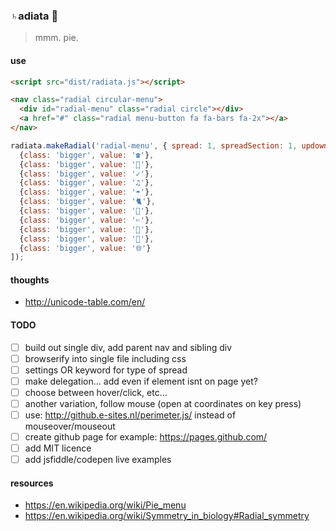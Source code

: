 ### ♄adiata 🌝

> mmm. pie.

#### use

```html
<script src="dist/radiata.js"></script>
```

```html
<nav class="radial circular-menu">
  <div id="radial-menu" class="radial circle"></div>
  <a href="#" class="radial menu-button fa fa-bars fa-2x"></a>
</nav>
```


```javascript
radiata.makeRadial('radial-menu', { spread: 1, spreadSection: 1, updown: -0.5, distance: 45, leftTight: 0, topTight: 0 }, [
  {class: 'bigger', value: '☎'},
  {class: 'bigger', value: '👤'},
  {class: 'bigger', value: '✓'},
  {class: 'bigger', value: '♫'},
  {class: 'bigger', value: '☂'},
  {class: 'bigger', value: '🐈'},
  {class: 'bigger', value: '📝'},
  {class: 'bigger', value: '✄'},
  {class: 'bigger', value: '🚫'},
  {class: 'bigger', value: '🍏'},
  {class: 'bigger', value: '🌐'}
]);
```

#### thoughts
- http://unicode-table.com/en/

#### TODO
- [ ] build out single div, add parent nav and sibling div
- [ ] browserify into single file including css
- [ ] settings OR keyword for type of spread
- [ ] make delegation... add even if element isnt on page yet?
- [ ] choose between hover/click, etc...
- [ ] another variation, follow mouse (open at coordinates on key press)
- [ ] use: http://github.e-sites.nl/perimeter.js/ instead of mouseover/mouseout
- [ ] create github page for example: https://pages.github.com/
- [ ] add MIT licence
- [ ] add jsfiddle/codepen live examples

#### resources
- https://en.wikipedia.org/wiki/Pie_menu
- https://en.wikipedia.org/wiki/Symmetry_in_biology#Radial_symmetry
